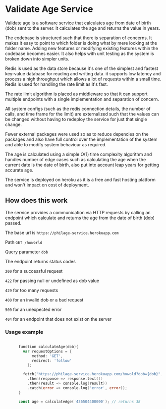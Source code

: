 # Validate Age Service

Validate age is a software service that calculates age from date of birth (dob) sent to the server. It calculates the age and returns the value in years.

The codebase is structured such that there is separation of concerns. It makes it easy to point to which folder is doing what by mere looking at the folder name. Adding new features or modifying existing features within the codebase becomes easier. It also helps with unit testing as the system is broken down into simpler units.

Redis is used as the data store because it's one of the simplest and fastest key-value database for reading and writing data. it supports low latency and process a high throughput which allows a lot of requests within a small time. Redis is used for handling the rate limit as it's fast.

The rate limit algorithm is placed as middleware so that it can support multiple endpoints with a single implementation and separation of concern.

All system configs (such as the redis connection details, the number of calls, and time frame for the limit) are externalized such that the values can be changed without having to redeploy the service for just that single change.

Fewer external packages were used so as to reduce depencies on the packages and also have full control over the implementation of the system and able to modify system behaviour as required.

The age is calculated using a simple O(1) time complexity algorithm and handles number of edge cases such as calculating the age when the current date is the date of birth, also put into account leap years for getting accurate age.

The service is deployed on heroku as it is a free and fast hosting platform and won't impact on cost of deployment.

## How does this work

The service provides a communication via HTTP requests by calling an endpoint which calculate and returns the age from the date of birth (dob) passed.

The base url is `https://philage-service.herokuapp.com`

Path `GET /howorld`

Query parameter `dob`

The endpoint returns status codes

`200` for a successful request

`422` for passing null or undefined as dob value

`429` for too many requests

`400` for an invalid dob or a bad request

`500` for an unexpected error

`404` for an endpoint that does not exist on the server

### Usage example
```go
  
      function calculateAge(dob){
        var requestOptions = {
            method: 'GET',
            redirect: 'follow'
          };

        fetch("https://philage-service.herokuapp.com/howold?dob={dob}", requestOptions)
          .then(response => response.text())
          .then(result => console.log(result))
          .catch(error => console.log('error', error));
      }

      const age = calculateAge('436504400000'); // returns 38
```